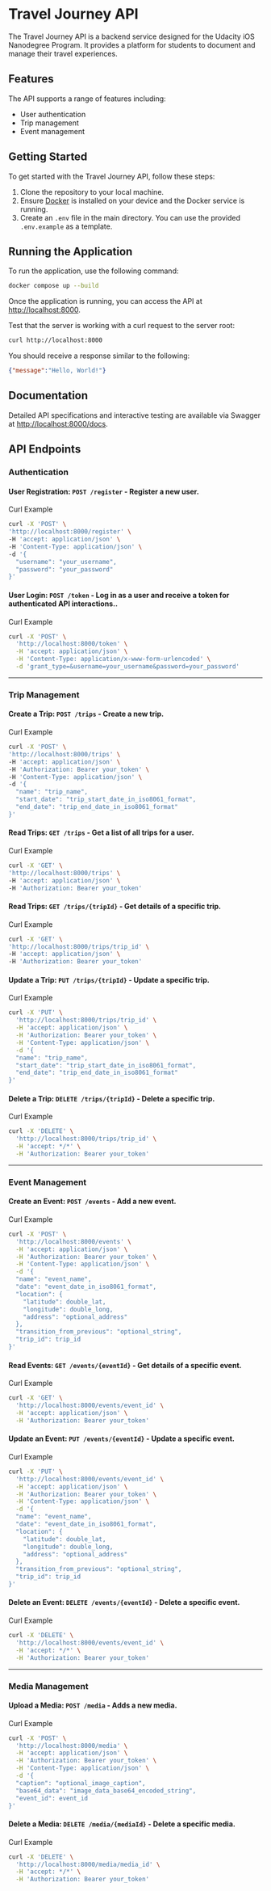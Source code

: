 # Travel Journey API

The Travel Journey API is a backend service designed for the Udacity iOS Nanodegree Program. It provides a platform for students to document and manage their travel experiences.

## Features

The API supports a range of features including:

- User authentication
- Trip management
- Event management

## Getting Started

To get started with the Travel Journey API, follow these steps:

1. Clone the repository to your local machine.
2. Ensure [Docker](https://docs.docker.com/desktop/) is installed on your device and the Docker service is running.
3. Create an `.env` file in the main directory. You can use the provided `.env.example` as a template. 

## Running the Application

To run the application, use the following command:

```sh
docker compose up --build
```

Once the application is running, you can access the API at [http://localhost:8000](http://localhost:8000).

Test that the server is working with a curl request to the server root:

```sh
curl http://localhost:8000
```

You should receive a response similar to the following:

```json
{"message":"Hello, World!"}
```

## Documentation
Detailed API specifications and interactive testing are available via Swagger at [http://localhost:8000/docs](http://localhost:8000/docs).


## API Endpoints

### Authentication

#### **User Registration**: `POST /register` - Register a new user.

Curl Example
```sh
curl -X 'POST' \
'http://localhost:8000/register' \
-H 'accept: application/json' \
-H 'Content-Type: application/json' \
-d '{
  "username": "your_username",
  "password": "your_password"
}'
```

#### **User Login**: `POST /token` - Log in as a user and receive a token for authenticated API interactions..

Curl Example
```sh
curl -X 'POST' \
  'http://localhost:8000/token' \
  -H 'accept: application/json' \
  -H 'Content-Type: application/x-www-form-urlencoded' \
  -d 'grant_type=&username=your_username&password=your_password'
```

---

### Trip Management

#### **Create a Trip**: `POST /trips` - Create a new trip.

Curl Example

```sh
curl -X 'POST' \
'http://localhost:8000/trips' \
-H 'accept: application/json' \
-H 'Authorization: Bearer your_token' \
-H 'Content-Type: application/json' \
-d '{
  "name": "trip_name",
  "start_date": "trip_start_date_in_iso8061_format",
  "end_date": "trip_end_date_in_iso8061_format"
}'
```

#### **Read Trips**: `GET /trips` - Get a list of all trips for a user.

Curl Example

```sh
curl -X 'GET' \
'http://localhost:8000/trips' \
-H 'accept: application/json' \
-H 'Authorization: Bearer your_token'
```

#### **Read Trips**: `GET /trips/{tripId}` - Get details of a specific trip.

Curl Example

```sh
curl -X 'GET' \
'http://localhost:8000/trips/trip_id' \
-H 'accept: application/json' \
-H 'Authorization: Bearer your_token'
```

#### **Update a Trip**: `PUT /trips/{tripId}` - Update a specific trip.

Curl Example

```sh
curl -X 'PUT' \
  'http://localhost:8000/trips/trip_id' \
  -H 'accept: application/json' \
  -H 'Authorization: Bearer your_token' \
  -H 'Content-Type: application/json' \
  -d '{
  "name": "trip_name",
  "start_date": "trip_start_date_in_iso8061_format",
  "end_date": "trip_end_date_in_iso8061_format"
}'
```

#### **Delete a Trip**: `DELETE /trips/{tripId}` - Delete a specific trip.

Curl Example

```sh
curl -X 'DELETE' \
  'http://localhost:8000/trips/trip_id' \
  -H 'accept: */*' \
  -H 'Authorization: Bearer your_token'
```

---

### Event Management

#### **Create an Event**: `POST /events` - Add a new event.

Curl Example

```sh
curl -X 'POST' \
  'http://localhost:8000/events' \
  -H 'accept: application/json' \
  -H 'Authorization: Bearer your_token' \
  -H 'Content-Type: application/json' \
  -d '{
  "name": "event_name",
  "date": "event_date_in_iso8061_format",
  "location": {
    "latitude": double_lat,
    "longitude": double_long,
    "address": "optional_address"
  },
  "transition_from_previous": "optional_string",
  "trip_id": trip_id
}'
```

#### **Read Events**: `GET /events/{eventId}` - Get details of a specific event.

Curl Example

```sh
curl -X 'GET' \
  'http://localhost:8000/events/event_id' \
  -H 'accept: application/json' \
  -H 'Authorization: Bearer your_token'
```

#### **Update an Event**: `PUT /events/{eventId}` - Update a specific event.

Curl Example

```sh
curl -X 'PUT' \
  'http://localhost:8000/events/event_id' \
  -H 'accept: application/json' \
  -H 'Authorization: Bearer your_token' \
  -H 'Content-Type: application/json' \
  -d '{
  "name": "event_name",
  "date": "event_date_in_iso8061_format",
  "location": {
    "latitude": double_lat,
    "longitude": double_long,
    "address": "optional_address"
  },
  "transition_from_previous": "optional_string",
  "trip_id": trip_id
}'
```

#### **Delete an Event**: `DELETE /events/{eventId}` - Delete a specific event.

Curl Example

```sh
curl -X 'DELETE' \
  'http://localhost:8000/events/event_id' \
  -H 'accept: */*' \
  -H 'Authorization: Bearer your_token'
```

---

### Media Management

#### **Upload a Media**: `POST /media` - Adds a new media.

Curl Example

```sh
curl -X 'POST' \
  'http://localhost:8000/media' \
  -H 'accept: application/json' \
  -H 'Authorization: Bearer your_token' \
  -H 'Content-Type: application/json' \
  -d '{
  "caption": "optional_image_caption",
  "base64_data": "image_data_base64_encoded_string",
  "event_id": event_id
}'
```

#### **Delete a Media**: `DELETE /media/{mediaId}` - Delete a specific media.

Curl Example

```sh
curl -X 'DELETE' \
  'http://localhost:8000/media/media_id' \
  -H 'accept: */*' \
  -H 'Authorization: Bearer your_token'
```
